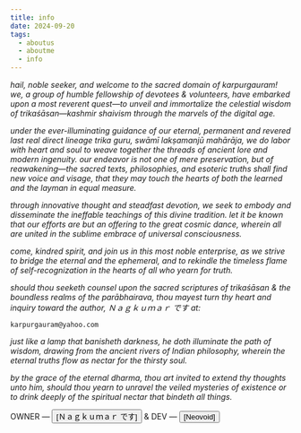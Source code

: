 ```yaml
---
title: info 
date: 2024-09-20
tags:
  - aboutus
  - aboutme
  - info
---
```

*hail, noble seeker, and welcome to the sacred domain of karpurgauram! we, a group of humble fellowship of devotees & volunteers, have embarked upon a most reverent quest—to unveil and immortalize the celestial wisdom of trikaśāsan—kashmir shaivism through the marvels of the digital age.*

*under the ever-illuminating guidance of our eternal, permanent and revered last real direct lineage trika guru, swāmī lakṣamanjū mahārāja, we do labor with heart and soul to weave together the threads of ancient lore and modern ingenuity. our endeavor is not one of mere preservation, but of reawakening—the sacred texts, philosophies, and esoteric truths shall find new voice and visage, that they may touch the hearts of both the learned and the layman in equal measure.*

*through innovative thought and steadfast devotion, we seek to embody and disseminate the ineffable teachings of this divine tradition. let it be known that our efforts are but an offering to the great cosmic dance, wherein all are united in the sublime embrace of universal consciousness.*

*come, kindred spirit, and join us in this most noble enterprise, as we strive to bridge the eternal and the ephemeral, and to rekindle the timeless flame of self-recognization in the hearts of all who yearn for truth.*

*should thou seeketh counsel upon the sacred scriptures of trikaśāsan & the boundless realms of the parābhairava, thou mayest turn thy heart and inquiry toward the author,  Ｎａｇｋｕｍａｒ です at:*

<span class="center-text">`karpurgauram@yahoo.com`</span>

*just like a lamp that banisheth darkness, he doth illuminate the path of wisdom, drawing from the ancient rivers of Indian philosophy, wherein the eternal truths flow as nectar for the thirsty soul.*

*by the grace of the eternal dharma, thou art invited to extend thy thoughts unto him, should thou yearn to unravel the veiled mysteries of existence or to drink deeply of the spiritual nectar that bindeth all things.*

<div class="center-header">
OWNER — <a href="https://telegram.me/karpurgauram"> <button class="btn-14" type="button" >[Ｎａｇｋｕｍａｒ です]</button></a> & DEV — <a href="https://neovoid.is-cool.dev"><button class="btn-14" type="button">[Neovoid]</button></a> 
</div>
